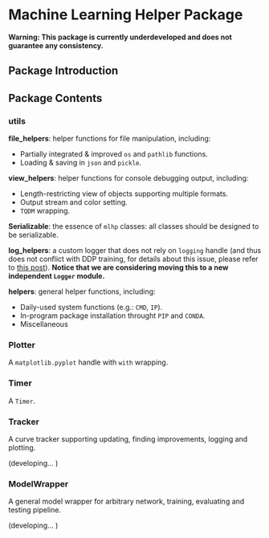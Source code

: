 # Machine Learning Helper Package

**Warning: This package is currently underdeveloped and does not guarantee any consistency.**

## Package Introduction

## Package Contents

### utils

**file_helpers**: helper functions for file manipulation, including:
- Partially integrated & improved `os` and `pathlib` functions.
- Loading & saving in `json` and `pickle`.

**view_helpers**: helper functions for console debugging output, including:
- Length-restricting view of objects supporting multiple formats.
- Output stream and color setting.
- `TQDM` wrapping.

**Serializable**: the essence of `mlhp` classes: all classes should be designed to be serializable.

**log_helpers**: a custom logger that does not rely on `logging` handle (and thus does not conflict with DDP training, for details about this issue, please refer to [this post](https://stackoverflow.com/questions/64752343/pytorch-why-logging-fails-in-ddp)). **Notice that we are considering moving this to a new independent `Logger` module.**

**helpers**: general helper functions, including:
- Daily-used system functions (e.g.: `CMD`, `IP`).
- In-program package installation throught `PIP` and `CONDA`.
- Miscellaneous

### Plotter

A `matplotlib.pyplot` handle with `with` wrapping.

### Timer

A `Timer`.

### Tracker

A curve tracker supporting updating, finding improvements, logging and plotting.

(developing... )

### ModelWrapper

A general model wrapper for arbitrary network, training, evaluating and testing pipeline.

(developing... )